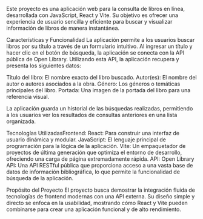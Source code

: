 Este proyecto es una aplicación web para la consulta de libros en línea, desarrollada con JavaScript, React y Vite. Su objetivo es ofrecer una experiencia de 
usuario sencilla y eficiente para buscar y visualizar información de libros de manera instantánea.

Características y Funcionalidad
La aplicación permite a los usuarios buscar libros por su título a través de un formulario intuitivo. Al ingresar un título y hacer clic en el botón de búsqueda, 
la aplicación se conecta con la API pública de Open Library. Utilizando esta API, la aplicación recupera y presenta los siguientes datos:

Título del libro: El nombre exacto del libro buscado.
Autor(es): El nombre del autor o autores asociados a la obra.
Género: Los géneros o temáticas principales del libro.
Portada: Una imagen de la portada del libro para una referencia visual.

La aplicación guarda un historial de las búsquedas realizadas, permitiendo a los usuarios ver los resultados de consultas anteriores en una lista organizada.

Tecnologías UtilizadasFrontend:
React: Para construir una interfaz de usuario dinámica y modular.
JavaScript: El lenguaje principal de programación para la lógica de la aplicación.
Vite: Un empaquetador de proyectos de última generación que optimiza el entorno de desarrollo, ofreciendo una carga de página extremadamente rápida.
API: Open Library API: Una API RESTful pública que proporciona acceso a una vasta base de datos de información bibliográfica, lo que permite la funcionalidad 
de búsqueda de la aplicación.

Propósito del Proyecto
El proyecto busca demostrar la integración fluida de tecnologías de frontend modernas con una API externa. Su diseño simple y directo se enfoca en la usabilidad, 
mostrando cómo React y Vite pueden combinarse para crear una aplicación funcional y de alto rendimiento.
